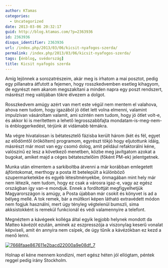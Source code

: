 ```yaml
---
author: KTamas
categories:
  - Uncategorized
date: 2013-03-06 20:32:17
guid: http://blog.ktamas.com/?p=2363936
id: 2363936
disqus_identifier: 2363936
url: /index.php/2013/03/06/kicsit-nyafogos-szerda/
permalink: /index.php/2013/03/06/kicsit-nyafogos-szerda/
tags: [énblog, svédország]
title: Kicsit nyafogós szerda
---
```


Amíg lejönnek a sorozatrészeim, akár meg is írhatom a mai posztot, pedig egy pillanatra átfutott a fejemen, hogy rosszkedvemben esetleg kihagyom, de egyrészt nem akarom megszakítani a minden napra egy poszt rendszert, másrészt meg valójában tökre élvezem a dolgot.

Rosszkedvem amúgy azért van mert este végül nem mentem el valahova, ahova nem tudom, hogy igazából jó ötlet lett volna elmenni, valamint impulzívan vásároltam valamit, ami szintén nem tudom, hogy jó ötlet volt-e, és akkor ki is merítettem a lehető legrosszabbfajta mondatam-is-meg-nem-is énbloggerkedést, térjünk át vidámabb témákra. 

Ma végre hivatalosan is bétatesztelő fázisba került három (két és fél, egyet az elődömtől örököltem) programom, egyrészt tökjó hogy eljutottunk idáig, másrészt már most van egy csomó dolog, amit például refaktorálni kéne, valószínű ez lesz a következő menetben, közbe meg javítgatom azokat a bugokat, amiket majd a céges bétatesztelőim (főként PM-ek) jelentgetnek. 

Munka után elmentem a sarkiboltba átvenni a már korábban emlegetett ájfóntokomat, merthogy a posta itt betelepült a különböző szupermarketekbe és egyéb létesítményekbe, önmagában mint hely már nem létezik, nem tudom, hogy ez csak a városra igaz-e, vagy az egész országban így van-e mondjuk. Ennek a fordítottját megfigyelhetjük Magyarországon is amúgy, a Posta újabban már csokit és könyvet is ad a bélyeg mellé. A tok remek, bár a múltkori képen látható extravédett módon nem fogjuk használni, mert úgy tényleg végtelenül bumszli, sima akksistokként is remekül funkcionál és védi valamennyire a telefont.

Megnéztem a kávégeek kolléga által egyik legjobb helynek mondott da Matteo kávézót ezután, aminek az eszpresszója a viszonylag keserű vonalat képviseli, amit én annyira nem csípek, de úgy tűnik a kávézókban ez kezd a menő lenni. 

[<img src="/wp-content/uploads/2013/03/7668faae867611e2bacd22000a9e08df_7.jpg" alt="7668faae867611e2bacd22000a9e08df_7" width="612" height="612" class="aligncenter size-full wp-image-2363937" srcset="/wp-content/uploads/2013/03/7668faae867611e2bacd22000a9e08df_7.jpg 612w, /wp-content/uploads/2013/03/7668faae867611e2bacd22000a9e08df_7-150x150.jpg 150w, /wp-content/uploads/2013/03/7668faae867611e2bacd22000a9e08df_7-300x300.jpg 300w" sizes="(max-width: 612px) 100vw, 612px" />](/wp-content/uploads/2013/03/7668faae867611e2bacd22000a9e08df_7.jpg)

Holnap el kéne mennem kondizni, mert egész héten jól ellógtam, péntek reggel pedig irány Stockholm.
